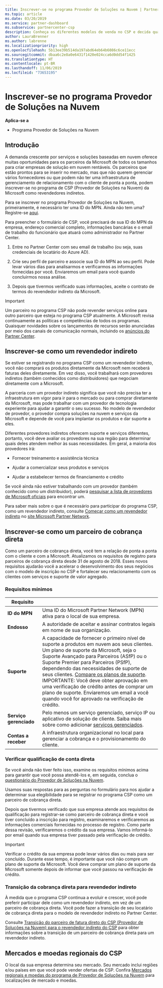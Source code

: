 ```yaml
---
title: Inscrever-se no programa Provedor de Soluções na Nuvem | Partner Center
ms.topic: article
ms.date: 03/20/2019
ms.service: partner-dashboard
ms.subservice: partnercenter-csp
description: Conheça os diferentes modelos de venda no CSP e decida qual deles funciona melhor para sua empresa
author: LauraBrenner
ms.author: labrenne
ms.localizationpriority: high
ms.openlocfilehash: 5b13ee39b514da197abd64eb64b6086c6ce11ecc
ms.sourcegitcommit: dbaa6c2e8a0e6431f1420e024cca6d0dd54f1425
ms.translationtype: HT
ms.contentlocale: pt-BR
ms.lasthandoff: 11/06/2019
ms.locfileid: "73653195"
---
```

# <a name="enroll-in-the-cloud-solution-provider-program"></a>Inscrever-se no programa Provedor de Soluções na Nuvem

**Aplica-se a**

- Programa Provedor de Soluções na Nuvem  

## <a name="get-started"></a>Introdução

A demanda crescente por serviços e soluções baseadas em nuvem oferece muitas oportunidades para os parceiros da Microsoft de todos os tamanhos para criar empresas de solução em nuvem rentáveis. Os parceiros que estão prontos para se inserir no mercado, mas que não querem gerenciar vários fornecedores ou que podem não ter uma infraestrutura de gerenciamento de relacionamento com o cliente de ponta a ponta, podem inscrever-se no programa de CSP (Provedor de Soluções na Nuvem) da Microsoft como revendedores indiretos.

Para se inscrever no programa Provedor de Soluções na Nuvem, primeiramente, é necessário ter uma ID do MPN. Ainda não tem uma? Registre-se [aqui](https://epe.mspartner.microsoft.com/EPE/portal/en-US?partnerid=).

Para preencher o formulário de CSP, você precisará de sua ID do MPN da empresa, endereço comercial completo, informações bancárias e o email de trabalho do funcionário que atuará como administrador no Partner Center.

1. Entre no Partner Center com seu email de trabalho (ou seja, suas credenciais de locatário do Azure AD).

2. Crie seu perfil de parceiro e associe sua ID do MPN ao seu perfil.
Pode levar vários dias para analisarmos e verificarmos as informações fornecidas por você. Enviaremos um email para você quando concluirmos nossa análise.

3. Depois que tivermos verificado suas informações, aceite o contrato de termos do revendedor indireto da Microsoft.

> [!IMPORTANT]  
> Um parceiro no programa CSP não pode revender serviços online para outro parceiro que esteja no programa CSP atualmente. A Microsoft revisa continuamente as políticas e competências de todos os programas. Quaisquer novidades sobre os lançamentos de recursos serão anunciadas por meio dos canais de comunicação normais, incluindo os [anúncios do Partner Center](https://partner.microsoft.com/pcv/announcements).

## <a name="enroll-as-an-indirect-reseller"></a>Inscrever-se como um revendedor indireto

Se estiver se registrando no programa CSP como um revendedor indireto, você não comprará os produtos diretamente da Microsoft nem receberá faturas deles diretamente. Em vez disso, você trabalhará com provedores indiretos (também conhecidos como distribuidores) que negociam diretamente com a Microsoft.

A parceria com um provedor indireto significa que você não precisa ter a infraestrutura em vigor para ir para o mercado ou para comprar diretamente da Microsoft, mas pode trabalhar com um provedor de tecnologia experiente para ajudar a garantir o seu sucesso. No modelo de revendedor de provedor, o provedor compra soluções na nuvem e serviços da Microsoft e depende de você para implantar os produtos e dar suporte a eles.

Diferentes provedores indiretos oferecem suporte e serviços diferentes, portanto, você deve avaliar os provedores na sua região para determinar quais deles atendem melhor às suas necessidades. Em geral, a maioria dos provedores irá:

- Fornecer treinamento e assistência técnica

- Ajudar a comercializar seus produtos e serviços

- Ajudar a estabelecer termos de financiamento e crédito

Se você ainda não estiver trabalhando com um provedor (também conhecido como um distribuidor), poderá [pesquisar a lista de provedores de Microsoft oficiais](https://partnercenter.microsoft.com/partner/find-a-provider) para encontrar um.

Para saber mais sobre o que é necessário para participar do programa CSP, como um revendedor indireto, consulte [Começar como um revendedor indireto](https://partner.microsoft.com/cloud-solution-provider/whats-required) no [site Microsoft Partner Network](https://partner.microsoft.com/). 

## <a name="enroll-as-a-direct-bill-partner"></a>Inscrever-se como um parceiro de cobrança direta

Como um parceiro de cobrança direta, você tem a relação de ponta a ponta com o cliente e com a Microsoft. Atualizamos os requisitos de registro para parceiros de cobrança direta desde 31 de agosto de 2018. Esses novos requisitos ajudarão você a acelerar o desenvolvimento dos seus negócios com o modelo de inscrição no CSP e fortalecer seu relacionamento com os clientes com serviços e suporte de valor agregado. 

### <a name="minimum-requirements"></a>Requisitos mínimos

|**Requisito**|                             |
|--------------------------------|--------------------------------------------------------------|
|**ID do MPN**   |Uma ID do Microsoft Partner Network (MPN) ativa para o local de sua empresa.    |
|**Endosso**   |A autoridade de aceitar e assinar contratos legais em nome de sua organização.|
|**Suporte**   |A capacidade de fornecer o primeiro nível de suporte a produtos em nuvem aos seus clientes. <br>Um plano de suporte da Microsoft, seja o Suporte Avançado para Parceiros (ASfP) ou o Suporte Premier para Parceiros (PSfP), dependendo das necessidades de suporte de seus clientes. [Compare os planos de suporte](https://partner.microsoft.com/support/partnersupport).<br> IMPORTANTE: Você deve obter aprovação em uma verificação de crédito antes de comprar um plano de suporte. Enviaremos um email a você quando você for aprovado na verificação de crédito. |
|**Serviço gerenciado**   |Pelo menos um serviço gerenciado, serviço IP ou aplicativo de solução de cliente. Saiba mais sobre como adicionar [serviços gerenciados](https://partner.microsoft.com/business-opportunities/managed-services-provider).|
|**Contas a receber** |A infraestrutura organizacional no local para gerenciar a cobrança e o provisionamento do cliente.

### <a name="verify-direct-bill-eligibility"></a>Verificar qualificação de conta direta

Se você ainda não tiver feito isso, examine os requisitos mínimos acima para garantir que você possa atendê-los e, em seguida, conclua o [questionário do Provedor de Soluções na Nuvem](https://partner.microsoft.com/cloud-solution-provider/assessment).

Usamos suas respostas para as perguntas no formulário para nos ajudar a determinar sua elegibilidade para se registrar no programa CSP como um parceiro de cobrança direta.

Depois que tivermos verificado que sua empresa atende aos requisitos de qualificação para registrar-se como parceiro de cobrança direta e você tiver concluído a inscrição para registro, examinaremos e verificaremos as informações comerciais fornecidas no processo de registro. Como parte dessa revisão, verificaremos o crédito da sua empresa. Vamos informá-lo por email quando sua empresa tiver passado pela verificação de crédito.

>[!IMPORTANT]
>Verificar o crédito da sua empresa pode levar vários dias ou mais para ser concluído. Durante esse tempo, é importante que você não compre um plano de suporte da Microsoft. Você deve comprar um plano de suporte da Microsoft somente depois de informar que você passou na verificação de crédito.

### <a name="transition-from-direct-bill-to-indirect-reseller"></a>Transição da cobrança direta para revendedor indireto

À medida que o programa CSP continua a evoluir e crescer, você pode preferir participar dele como um revendedor indireto, em vez de um parceiro de cobrança direta. Você pode fazer a transição de seu locatário de cobrança direta para o modelo de revendedor indireto no Partner Center.

Consulte [Transição do parceiro de fatura direto do CSP (Provedor de Soluções na Nuvem) para o revendedor indireto do CSP](transition-direct-to-indirect.md) para obter informações sobre a transição de um parceiro de cobrança direta para um revendedor indireto.

## <a name="csp-regional-markets-and-currencies"></a>Mercados e moedas regionais do CSP

O local da sua empresa determina seu mercado. Seu mercado inclui regiões e/ou países em que você pode vender ofertas de CSP. Confira [Mercados regionais e moedas do programa de Provedor de Soluções na Nuvem](regional-authorization-overview.md) para localizações de mercado e moedas.

